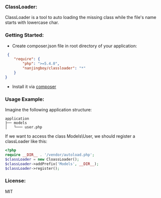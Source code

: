 ### ClassLoader:

ClassLoader is a tool to auto loading the missing class while the file's name starts with lowercase char.

### Getting Started:

* Create composer.json file in root directory of  your application:

```json
 {
    "require": {
        "php": ">=5.4.0",
        "nanjingboy/classloader": "*"
    }
}
```
* Install it via [composer](https://getcomposer.org/doc/00-intro.md)


### Usage Example:
Imagine the following application structure:

```
application
├── models
│   └─── user.php
```

If we want to access the class  Models\User, we should register a classLoader like this:

```php
<?php
require __DIR__ . '/vendor/autoload.php';
$classLoader = new CloassLoader();
$classLoader->addPrefix('Models', __DIR__);
$classLoader->register();
```

### License:
MIT
